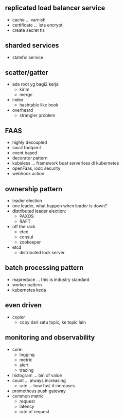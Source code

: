 ## replicated load balancer service
- cache ... varnish
- certificate ... lets encrypt
- create secret tls 

## sharded services
- stateful service

## scatter/gatter
- ada root yg bagi2 kerja
  - kirim
  - merge
- index
  - hashtable like book
- overheard
  - strangler problem

## FAAS
- highly decoupled
- small footprint
- event based
- decorator pattern
- kubeless ... framework buat serverless di kubernetes
- openFaas, iodc security
- webhook action

## ownership pattern
- leader election
- one leader, what happen when leader is down?
- distributed leader election:
  - PAXOS
  - RAFT
- off the rack
  - etcd
  - consul
  - zookeeper
- etcd
  - distributed lock server

## batch processing pattern
- mapreduce ... this is industry standard
- worker pattern
- kubernetes keda

## even driven
- copier
  - copy dari satu topic, ke topic lain

## monitoring and observability
- core:
  - logging
  - metric
  - alert
  - tracing
- histogram ... bin of value
- count ... always increasing
  - rate ... how fast it increases
- prometheus push gateway
- common metric
  - request
  - latency
  - rate of request




